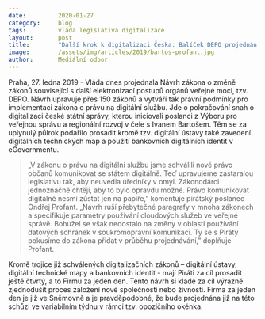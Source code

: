 ```yaml
---
date:         2020-01-27
category:     blog
tags:         vláda legislativa digitalizace
layout:       post
title:        "Další krok k digitalizaci Česka: Balíček DEPO projednán vládou"
image:        /assets/img/articles/2019/bartos-profant.jpg
author:       Mediální odbor
---
```




Praha, 27. ledna 2019 - Vláda dnes projednala Návrh zákona o změně zákonů související s další elektronizací postupů orgánů veřejné moci, tzv. DEPO. Návrh upravuje přes 150 zákonů a vytváří tak právní podmínky pro implementaci zákona o právu na digitální službu. Jde o pokračování snah o digitalizaci české státní správy, kterou iniciovali poslanci z Výboru pro veřejnou správu a regionální rozvoj v čele s Ivanem Bartošem. Těm se za uplynulý půlrok podařilo prosadit kromě tzv. digitální ústavy také zavedení digitálních technických map a použití bankovních digitálních identit v eGovernmentu.


> „V zákonu o právu na digitální službu jsme schválili nové právo občanů komunikovat se státem digitálně. Teď upravujeme zastaralou legislativu tak, aby neuvedla úředníky v omyl. Zákonodárci jednoznačně chtějí, aby to bylo opravdu možné. Právo komunikovat digitálně nesmí zůstat jen na papíře,” komentuje pirátský poslanec Ondřej Profant. „Návrh ruší přebytečné paragrafy v mnoha zákonech a specifikuje parametry používání cloudových služeb ve veřejné správě. Bohužel se však nedostalo na změny v oblasti používání datových schránek v soukromoprávní komunikaci. Ty se s Piráty pokusíme do zákona přidat v průběhu projednávání,” doplňuje Profant.


Kromě trojice již schválených digitalizačních zákonů – digitální ústavy, digitální technické mapy a bankovních identit - mají Piráti za cíl prosadit ještě čtvrtý, a to Firmu za jeden den. Tento návrh si klade za cíl výrazně zjednodušit proces založení nové společnosti nebo živnosti. Firma za jeden den je již ve Sněmovně a je pravděpodobné, že bude projednána již na této schůzi ve variabilním týdnu v rámci tzv. opozičního okénka.
